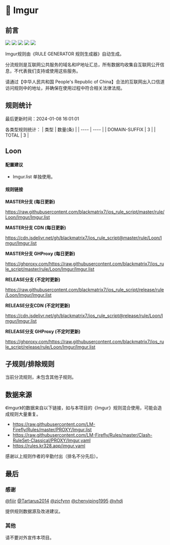 # 🧸 Imgur

## 前言

![](https://shields.io/badge/-移除重复规则-ff69b4) ![](https://shields.io/badge/-DOMAIN与DOMAIN--SUFFIX合并-green) ![](https://shields.io/badge/-DOMAIN--SUFFIX间合并-critical) ![](https://shields.io/badge/-DOMAIN--SUFFIX与DOMAIN--KEYWORD合并-blue) ![](https://shields.io/badge/-IP--CIDR(6)合并-blueviolet) 

Imgur规则由《RULE GENERATOR 规则生成器》自动生成。

分流规则是互联网公共服务的域名和IP地址汇总，所有数据均收集自互联网公开信息，不代表我们支持或使用这些服务。

请通过【中华人民共和国 People's Republic of China】合法的互联网出入口信道访问规则中的地址，并确保在使用过程中符合相关法律法规。

## 规则统计

最后更新时间：2024-01-08 16:01:01

各类型规则统计：
| 类型 | 数量(条)  | 
| ---- | ----  |
| DOMAIN-SUFFIX | 3  | 
| TOTAL | 3  | 


## Loon 

#### 配置建议
- Imgur.list 单独使用。

#### 规则链接
**MASTER分支 (每日更新)**

https://raw.githubusercontent.com/blackmatrix7/ios_rule_script/master/rule/Loon/Imgur/Imgur.list

**MASTER分支 CDN (每日更新)**

https://cdn.jsdelivr.net/gh/blackmatrix7/ios_rule_script@master/rule/Loon/Imgur/Imgur.list

**MASTER分支 GHProxy (每日更新)**

https://ghproxy.com/https://raw.githubusercontent.com/blackmatrix7/ios_rule_script/master/rule/Loon/Imgur/Imgur.list

**RELEASE分支 (不定时更新)**

https://raw.githubusercontent.com/blackmatrix7/ios_rule_script/release/rule/Loon/Imgur/Imgur.list

**RELEASE分支CDN (不定时更新)**

https://cdn.jsdelivr.net/gh/blackmatrix7/ios_rule_script@release/rule/Loon/Imgur/Imgur.list

**RELEASE分支 GHProxy (不定时更新)**

https://ghproxy.com/https://raw.githubusercontent.com/blackmatrix7/ios_rule_script/release/rule/Loon/Imgur/Imgur.list

## 子规则/排除规则


当前分流规则，未包含其他子规则。

## 数据来源

《Imgur》的数据来自以下链接，如与本项目的《Imgur》规则混合使用，可能会造成规则大量重复。

- https://raw.githubusercontent.com/LM-Firefly/Rules/master/PROXY/Imgur.list
- https://raw.githubusercontent.com/LM-Firefly/Rules/master/Clash-RuleSet-Classical/PROXY/Imgur.yaml
- https://rules.kr328.app/imgur.yaml


感谢以上规则作者的辛勤付出（排名不分先后）。

## 最后

### 感谢

[@fiiir](https://github.com/fiiir) [@Tartarus2014](https://github.com/Tartarus2014) [@zjcfynn](https://github.com/zjcfynn) [@chenyiping1995](https://github.com/chenyiping1995) [@vhdj](https://github.com/vhdj)

提供规则数据源及改进建议。

### 其他

请不要对外宣传本项目。